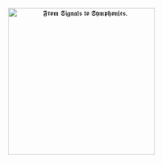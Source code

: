 <!--
<p align="center">
  <a href="https://t.me/raptazure"><img src="https://img.shields.io/badge/Telegram--ffffff.svg?style=social&logo=telegram" alt="Telegram"></a>
  <a href="https://twitter.com/raptazure"><img src="https://img.shields.io/twitter/follow/raptazure.svg?style=social" alt="Twitter"></a>
  <a href="https://github.com/raptazure?tab=followers"><img src="https://img.shields.io/github/followers/raptazure.svg?label=Follow%20@raptazure&style=social" alt="GitHub"></a>
   <a href="https://wakatime.com/@raptazure"><img src="https://img.shields.io/badge/WakaTime--ffffff.svg?style=social&logo=wakatime" alt="WakaTime"></a>
</p>
-->
<p align="center">
  <img src="https://cdn.jsdelivr.net/gh/raptazure/cdn/collections/font1.png" width="300px" alt="𝕱𝖗𝖔𝖒 𝕾𝖎𝖌𝖓𝖆𝖑𝖘 𝖙𝖔 𝕾𝖞𝖒𝖕𝖍𝖔𝖓𝖎𝖊𝖘. "></img>
</p>
